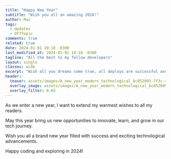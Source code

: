 ```yaml
---
title: "Happy New Year"
subtitle: "Wish you all an amazing 2024!"
author: Max
tags:
  - Updates
  - OffTopic
comments: true
related: true
date: 2024-01-01 10:18 -0300
last_modified_at: 2024-01-01 10:18 -0300
tagline: "All the best to my fellow developers"
layout: single
classes: wide
excerpt: "Wish all you dreams come true, all deploys are successful and nothing bad happen to your servers."
header:
  teaser: assets/images/A_new_year_modern_technological_bc852095-7f3c-437e-948d-2838ed03415e.jpg
  overlay_image: assets/images/A_new_year_modern_technological_bc852095-7f3c-437e-948d-2838ed03415e.jpg
  overlay_filter: 0.65
---
```

As we enter a new year, I want to extend my warmest wishes to all my readers. 

May this year bring us new opportunities to innovate, learn, and grow in our tech journey. 

Wish you all a brand new year filled with success and exciting technological advancements. 

Happy coding and exploring in 2024!
